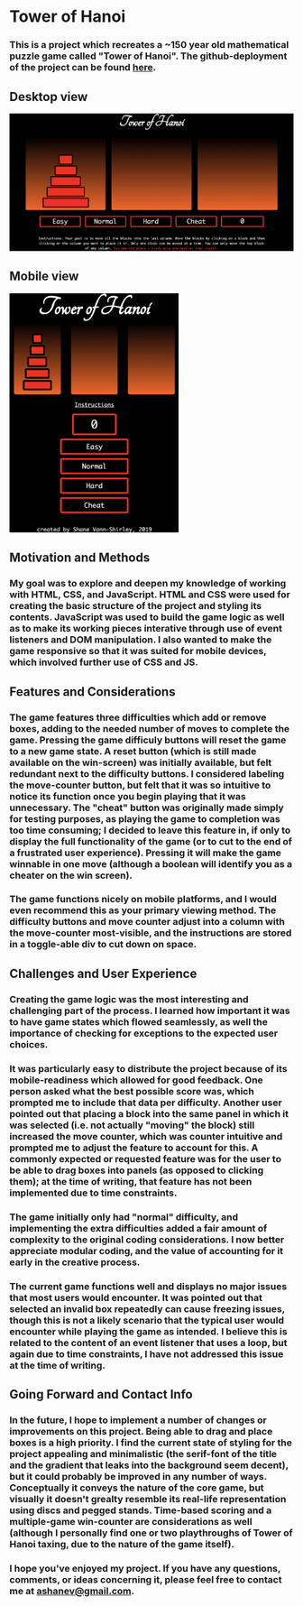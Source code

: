 # Tower of Hanoi

### This is a project which recreates a ~150 year old mathematical puzzle game called "Tower of Hanoi". The github-deployment of the project can be found [here](https://ashanevs.github.io/tower-of-hanoi/).

## Desktop view

<img src="https://raw.githubusercontent.com/ashanevs/tower-of-hanoi/master/tower-of-hanoi.png" alt="tower of hanoi" width="700"/>

## Mobile view

<img src="https://raw.githubusercontent.com/ashanevs/tower-of-hanoi/master/tower-of-hanoi-mobile.png" alt="tower of hanoi" width="300"/>

## Motivation and Methods

### My goal was to explore and deepen my knowledge of working with HTML, CSS, and JavaScript. HTML and CSS were used for creating the basic structure of the project and styling its contents. JavaScript was used to build the game logic as well as to make its working pieces interative through use of event listeners and DOM manipulation. I also wanted to make the game responsive so that it was suited for mobile devices, which involved further use of CSS and JS.

## Features and Considerations

### The game features three difficulties which add or remove boxes, adding to the needed number of moves to complete the game. Pressing the game difficuly buttons will reset the game to a new game state. A reset button (which is still made available on the win-screen) was initially available, but felt redundant next to the difficulty buttons. I considered labeling the move-counter button, but felt that it was so intuitive to notice its function once you begin playing that it was unnecessary. The "cheat" button was originally made simply for testing purposes, as playing the game to completion was too time consuming; I decided to leave this feature in, if only to display the full functionality of the game (or to cut to the end of a frustrated user experience). Pressing it will make the game winnable in one move (although a boolean will identify you as a cheater on the win screen).

### The game functions nicely on mobile platforms, and I would even recommend this as your primary viewing method. The difficulty buttons and move counter adjust into a column with the move-counter most-visible, and the instructions are stored in a toggle-able div to cut down on space.

## Challenges and User Experience

### Creating the game logic was the most interesting and challenging part of the process. I learned how important it was to have game states which flowed seamlessly, as well the importance of checking for exceptions to the expected user choices.

### It was particularly easy to distribute the project because of its mobile-readiness which allowed for good feedback. One person asked what the best possible score was, which prompted me to include that data per difficulty. Another user pointed out that placing a block into the same panel in which it was selected (i.e. not actually "moving" the block) still increased the move counter, which was counter intuitive and prompted me to adjust the feature to account for this. A commonly expected or requested feature was for the user to be able to drag boxes into panels (as opposed to clicking them); at the time of writing, that feature has not been implemented due to time constraints.

### The game initially only had "normal" difficulty, and implementing the extra difficulties added a fair amount of complexity to the original coding considerations. I now better appreciate modular coding, and the value of accounting for it early in the creative process.

### The current game functions well and displays no major issues that most users would encounter. It was pointed out that selected an invalid box repeatedly can cause freezing issues, though this is not a likely scenario that the typical user would encounter while playing the game as intended. I believe this is related to the content of an event listener that uses a loop, but again due to time constraints, I have not addressed this issue at the time of writing.

## Going Forward and Contact Info

### In the future, I hope to implement a number of changes or improvements on this project. Being able to drag and place boxes is a high priority. I find the current state of styling for the project appealing and minimalistic (the serif-font of the title and the gradient that leaks into the background seem decent), but it could probably be improved in any number of ways. Conceptually it conveys the nature of the core game, but visually it doesn't grealty resemble its real-life representation using discs and pegged stands. Time-based scoring and a multiple-game win-counter are considerations as well (although I personally find one or two playthroughs of Tower of Hanoi taxing, due to the nature of the game itself).

### I hope you've enjoyed my project. If you have any questions, comments, or ideas concerning it, please feel free to contact me at [ashanev@gmail.com](mailto:ashanev@gmail.com).
